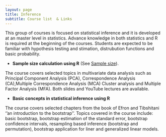 ```yaml
---
layout: page
title: Inference
subtitle: Course list  & Links
---
```


This group of courses is focused on statistical inference and it is developed at an master level in statistics. Advance knowledge in both statistics and R is required at the beginning of the courses.  Students are expected to be familiar with hypothesis testing and stimation, distrubution functions and basic probability. 

*   **Sample size calculation using R** (See [Sample size](
https://github.com/eR-Biostat/Courses/tree/master/Data%20Analysis/Exploratory%20multivariate%20data%20analysis%20using%20R)).

The course covers selected topics in multivariate data analysis such as Principal Component Analysis (PCA), Correspondence Analysis (CA),Multiple Correspondence Analysis (MCA) Cluster analysis and Multiple Factor Analysis (MFA). Both slides and YouTube lectures are available.

*   **Basic concepts in statistical inference using R**

The course covers selected chapters from the book of Efron and Tibshitani ‘’an introduction to the bootstrap’’. Topics covered in the course include: basic bootstrap, bootstrap estimation of the standard error, bootstrap confidence intervals, resampling based inference (bootstrap and permutation), bootstrap application for liner and generalized linear models.   